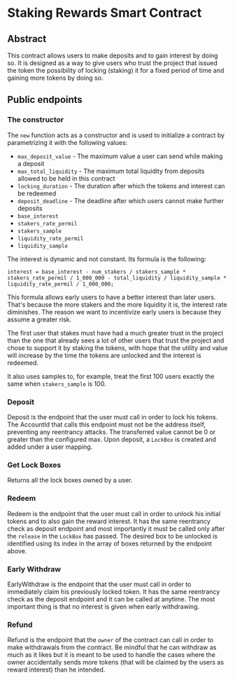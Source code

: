 # Staking Rewards Smart Contract

## Abstract

This contract allows users to make deposits and to gain interest by doing so. It is
designed as a way to give users who trust the project that issued the token the
possibility of locking (staking) it for a fixed period of time and gaining more
tokens by doing so.

## Public endpoints

### The constructor

The ```new``` function acts as a constructor and is used to initialize a contract
by parametrizing it with the following values:

- ```max_deposit_value``` - The maximum value a user can send while making a deposit
- ```max_total_liquidity``` - The maximum total liquidity from deposits allowed to be held in this contract
- ```locking_duration``` - The duration after which the tokens and interest can be redeemed
- ```deposit_deadline``` - The deadline after which users cannot make further deposits
- ```base_interest```
- ```stakers_rate_permil```
- ```stakers_sample```
- ```liquidity_rate_permil```
- ```liquidity_sample```

The interest is dynamic and not constant. Its formula is the following:

```
interest = base_interest - num_stakers / stakers_sample * stakers_rate_permil / 1_000_000 - total_liquidity / liquidity_sample * liquidity_rate_permil / 1_000_000;
```

This formula allows early users to have a better interest than later users. That's
because the more stakers and the more liquidity it is, the interest rate diminishes.
The reason we want to incentivize early users is because they assume a greater risk.

The first user that stakes must have had a much greater trust in the project than 
the one that already sees a lot of other users that trust the project and chose to
support it by staking the tokens, with hope that the utility and value will increase
by the time the tokens are unlocked and the interest is redeemed.

It also uses samples to, for example, treat the first 100 users exactly the same when 
```stakers_sample``` is 100.

### Deposit

Deposit is the endpoint that the user must call in order to lock his tokens. The 
AccountId that calls this endpoint must not be the address itself, preventing any 
reentrancy attacks. The transferred value cannot be 0 or greater than the configured
max. Upon deposit, a ```LockBox``` is created and added under a user mapping.

### Get Lock Boxes

Returns all the lock boxes owned by a user.

### Redeem

Redeem is the endpoint that the user must call in order to unlock his initial tokens
and to also gain the reward interest. It has the same reentrancy check as deposit
endpoint and most importantly it must be called only after the ```release``` in the
```LockBox``` has passed. The desired box to be unlocked is identified using its index
in the array of boxes returned by the endpoint above.

### Early Withdraw

EarlyWithdraw is the endpoint that the user must call in order to immediately claim
his previously locked token. It has the same reentrancy check as the deposit endpoint
and it can be called at anytime. The most important thing is that no interest is given
when early withdrawing.

### Refund

Refund is the endpoint that the ```owner``` of the contract can call in order to
make withdrawals from the contract. Be mindful that he can withdraw as much as it likes
but it is meant to be used to handle the cases where the owner accidentally sends more
tokens (that will be claimed by the users as reward interest) than he intended.
